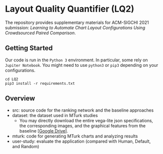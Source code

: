 # Layout Quality Quantifier (LQ2)

The repository provides supplementary materials for ACM-SIGCHI 2021 submission:  *Learning to Automate Chart Layout Configurations Using Crowdsourced Paired Comparison*.

## Getting Started

Our code is run in the `Python 3` environment. In particular, some rely on `Jupiter Notebook`. You might need to use `python3` or `pip3` depending on your configurations.

```shell
cd LQ2
pip3 install -r requirements.txt
```

## Overview

- src: source code for the ranking network and the baseline approaches
- dataset: the dataset used in MTurk studies
  - You may directly download the entire vega-lite json specifications, the corresponding images, and the graphical features from the baseline [[Google Drive](https://drive.google.com/drive/folders/1g3IlT0l_0r1oP7kcm_tXfhYniz8KC1gW?usp=sharing)].
- mturk: code for generating MTurk charts and analyzing results
- user-study: evaluate the application (compared with Human, Default, and Random)
